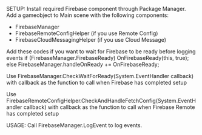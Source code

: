 SETUP:
Install required Firebase component through Package Manager.
Add a gameobject to Main scene with the following components:
- FirebaseManager
- FirebaseRemoteConfigHelper (if you use Remote Config)
- FirebaseCloudMessagingHelper (if you use Cloud Message)

Add these codes if you want to wait for Firebase to be ready before logging events
    if (FirebaseManager.FirebaseReady) OnFirebaseReady(this, true);
    else FirebaseManager.handleOnReady += OnFirebaseReady;

Use FirebaseManager.CheckWaitForReady(System.EventHandler<bool> callback)
with callback as the function to call when Firebase has completed setup

Use FirebaseRemoteConfigHelper.CheckAndHandleFetchConfig(System.EventHandler<bool> callback)
with callback as the function to call when Firebase Remote has completed setup

USAGE:
Call FirebaseManager.LogEvent to log events.
